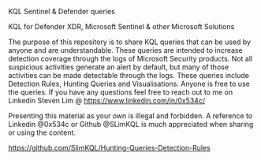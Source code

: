 KQL Sentinel & Defender queries

KQL for Defender XDR, Microsoft Sentinel & other Microsoft Solutions

The purpose of this repository is to share KQL queries that can be used by anyone and are understandable. These queries are intended to increase detection coverage through the logs of Microsoft Security products. Not all suspicious activities generate an alert by default, but many of those activities can be made detectable through the logs. These queries include Detection Rules, Hunting Queries and Visualisations. Anyone is free to use the queries. If you have any questions feel free to reach out to me on Linkedin Steven Lim @ https://www.linkedin.com/in/0x534c/

Presenting this material as your own is illegal and forbidden. A reference to Linkedin @0x534c or Github @SLimKQL is much appreciated when sharing or using the content.

https://github.com/SlimKQL/Hunting-Queries-Detection-Rules


